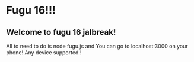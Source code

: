 # Fugu 16!!!
## Welcome to fugu 16 jalbreak!
All to need to do is node fugu.js and You can go to localhost:3000 on your phone! Any device supported!!